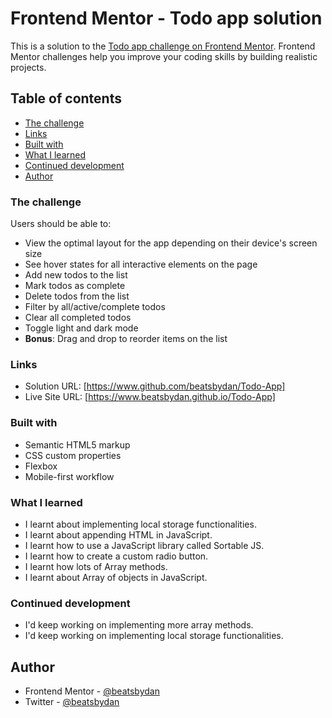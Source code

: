 # Frontend Mentor - Todo app solution

This is a solution to the [Todo app challenge on Frontend Mentor](https://www.frontendmentor.io/challenges/todo-app-Su1_KokOW). Frontend Mentor challenges help you improve your coding skills by building realistic projects. 

## Table of contents

- [The challenge](#the-challenge)
- [Links](#links)
- [Built with](#built-with)
- [What I learned](#what-i-learned)
- [Continued development](#continued-development)
- [Author](#author)

### The challenge

Users should be able to:

- View the optimal layout for the app depending on their device's screen size
- See hover states for all interactive elements on the page
- Add new todos to the list
- Mark todos as complete
- Delete todos from the list
- Filter by all/active/complete todos
- Clear all completed todos
- Toggle light and dark mode
- **Bonus**: Drag and drop to reorder items on the list

### Links

- Solution URL: [https://www.github.com/beatsbydan/Todo-App]
- Live Site URL: [https://www.beatsbydan.github.io/Todo-App]

### Built with

- Semantic HTML5 markup
- CSS custom properties
- Flexbox
- Mobile-first workflow

### What I learned

- I learnt about implementing local storage functionalities.
- I learnt about appending HTML in JavaScript.
- I learnt how to use a JavaScript library called Sortable JS.
- I learnt how to create a custom radio button.
- I learnt how lots of Array methods.
- I learnt about Array of objects in JavaScript.

### Continued development

- I'd keep working on implementing more array methods.
- I'd keep working on implementing local storage functionalities.

## Author

- Frontend Mentor - [@beatsbydan](https://www.frontendmentor.io/profile/yourusername)
- Twitter - [@beatsbydan](https://www.twitter.com/yourusername)